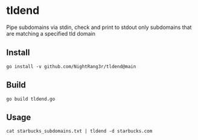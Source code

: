# tldend
Pipe subdomains via stdin,  check and print to stdout only subdomains that are  matching a specified tld domain

## Install

```go install -v github.com/NightRang3r/tldend@main```

## Build

```go build tldend.go```

## Usage

```cat starbucks_subdomains.txt | tldend -d starbucks.com```
